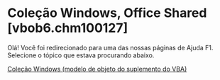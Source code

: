 
# Coleção Windows, Office Shared [vbob6.chm100127]

Olá! Você foi redirecionado para uma das nossas páginas de Ajuda F1. Selecione o tópico que estava procurando abaixo.

[Coleção Windows (modelo de objeto do suplemento do VBA)](http://msdn.microsoft.com/library/5f758e82-f571-e62d-2d35-c0917cbe0f59%28Office.15%29.aspx)
